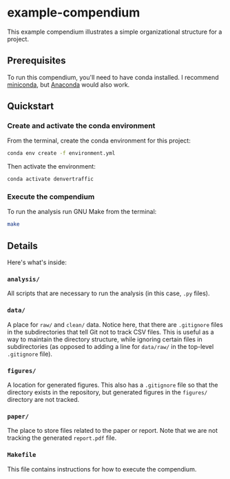 # example-compendium

This example compendium illustrates a simple organizational structure for a project. 

## Prerequisites

To run this compendium, you'll need to have conda installed. I recommend [miniconda](https://docs.conda.io/en/latest/miniconda.html), but [Anaconda](https://docs.anaconda.com/anaconda/install/) would also work.

## Quickstart

### Create and activate the conda environment

From the terminal, create the conda environment for this project:

```bash
conda env create -f environment.yml
```

Then activate the environment:

```bash
conda activate denvertraffic
```


### Execute the compendium

To run the analysis run GNU Make from the terminal:

```bash
make
```

## Details

Here's what's inside: 

### `analysis/`

All scripts that are necessary to run the analysis (in this case, `.py` files).

### `data/`

A place for `raw/` and `clean/` data. 
Notice here, that there are `.gitignore` files in the subdirectories that
tell Git not to track CSV files. 
This is useful as a way to maintain the directory structure, while ignoring 
certain files in subdirectories (as opposed to adding a line for `data/raw/`
in the top-level `.gitignore` file).

### `figures/` 

A location for generated figures. 
This also has a `.gitignore` file so that the directory exists in the 
repository, but generated figures in the `figures/` directory are not tracked. 

### `paper/`

The place to store files related to the paper or report. 
Note that we are not tracking the generated `report.pdf` file. 

### `Makefile` 

This file contains instructions for how to execute the compendium. 

